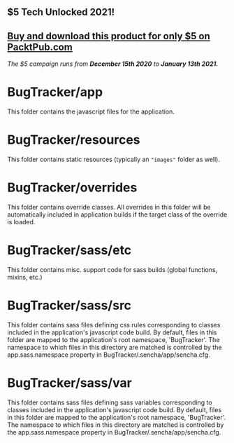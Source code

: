 ## $5 Tech Unlocked 2021!
[Buy and download this product for only $5 on PacktPub.com](https://www.packtpub.com/)
-----
*The $5 campaign         runs from __December 15th 2020__ to __January 13th 2021.__*

# BugTracker/app

This folder contains the javascript files for the application.

# BugTracker/resources

This folder contains static resources (typically an `"images"` folder as well).

# BugTracker/overrides

This folder contains override classes. All overrides in this folder will be 
automatically included in application builds if the target class of the override
is loaded.

# BugTracker/sass/etc

This folder contains misc. support code for sass builds (global functions, 
mixins, etc.)

# BugTracker/sass/src

This folder contains sass files defining css rules corresponding to classes
included in the application's javascript code build.  By default, files in this 
folder are mapped to the application's root namespace, 'BugTracker'. The
namespace to which files in this directory are matched is controlled by the
app.sass.namespace property in BugTracker/.sencha/app/sencha.cfg. 

# BugTracker/sass/var

This folder contains sass files defining sass variables corresponding to classes
included in the application's javascript code build.  By default, files in this 
folder are mapped to the application's root namespace, 'BugTracker'. The
namespace to which files in this directory are matched is controlled by the
app.sass.namespace property in BugTracker/.sencha/app/sencha.cfg. 
